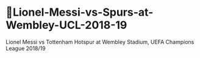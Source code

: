 # 🐐Lionel-Messi-vs-Spurs-at-Wembley-UCL-2018-19
Lionel Messi vs Tottenham Hotspur at Wembley Stadium, UEFA Champions League 2018/19
